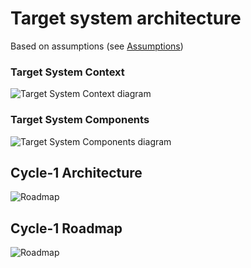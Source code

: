 # Target system architecture
Based on assumptions (see [Assumptions](/requirements/#assumptions))

### Target System Context
![Target System Context diagram](/diagrams/out/target_system/context.svg)

### Target System Components
![Target System Components diagram](/diagrams/out/target_system/components.svg)


## Cycle-1 Architecture
![Roadmap](/diagrams/out/draw_io/Life1-Cycle-1.svg)

## Cycle-1 Roadmap
![Roadmap](/diagrams/out/draw_io/Life1-Roadmap.svg)
